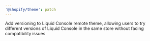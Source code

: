 ```yaml
---
'@shopify/theme': patch
---
```


Add versioning to Liquid Console remote theme, allowing users to try different versions of Liquid Console in the same store without facing compatibility issues

